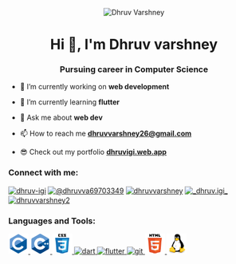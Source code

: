 <p align="center">
  <img src="https://github.com/Dhruv-IGI/Dhruv-IGI/assets/83370198/c8e45243-9fbb-46f0-abd1-a2494cbe977e" alt="Dhruv Varshney"/>
</p>



<h1 align="center">Hi 👋, I'm Dhruv varshney</h1>
<h3 align="center">Pursuing career in Computer Science</h3>

- 🔭 I’m currently working on **web development**

- 🌱 I’m currently learning **flutter**

- 💬 Ask me about **web dev**

- 📫 How to reach me **dhruvvarshney26@gmail.com**

- 😎 Check out my portfolio **<a href="https://dhruvigi.web.app/" target="blank">dhruvigi.web.app</a>** 

<h3 align="left">Connect with me:</h3>
<p align="left">
<a href="https://codepen.io/dhruv-igi" target="blank"><img align="center" src="https://raw.githubusercontent.com/rahuldkjain/github-profile-readme-generator/master/src/images/icons/Social/codepen.svg" alt="dhruv-igi" height="30" width="40" /></a>
<a href="https://twitter.com/@dhruvva69703349" target="blank"><img align="center" src="https://raw.githubusercontent.com/rahuldkjain/github-profile-readme-generator/master/src/images/icons/Social/twitter.svg" alt="@dhruvva69703349" height="30" width="40" /></a>
<a href="https://linkedin.com/in/dhruvvarshney26" target="blank"><img align="center" src="https://raw.githubusercontent.com/rahuldkjain/github-profile-readme-generator/master/src/images/icons/Social/linked-in-alt.svg" alt="dhruvvarshney" height="30" width="40" /></a>
<a href="https://instagram.com/_dhruv.igi_" target="blank"><img align="center" src="https://raw.githubusercontent.com/rahuldkjain/github-profile-readme-generator/master/src/images/icons/Social/instagram.svg" alt="_dhruv.igi_" height="30" width="40" /></a>
<a href="https://www.codechef.com/users/dhruvvarshney2" target="blank"><img align="center" src="https://cdn.jsdelivr.net/npm/simple-icons@3.1.0/icons/codechef.svg" alt="dhruvvarshney2" height="30" width="40" /></a>
</p>

<h3 align="left">Languages and Tools:</h3>
<p align="left"> <a href="https://www.cprogramming.com/" target="_blank"> <img src="https://raw.githubusercontent.com/devicons/devicon/master/icons/c/c-original.svg" alt="c" width="40" height="40"/> </a> <a href="https://www.w3schools.com/cpp/" target="_blank"> <img src="https://raw.githubusercontent.com/devicons/devicon/master/icons/cplusplus/cplusplus-original.svg" alt="cplusplus" width="40" height="40"/> </a> <a href="https://www.w3schools.com/css/" target="_blank"> <img src="https://raw.githubusercontent.com/devicons/devicon/master/icons/css3/css3-original-wordmark.svg" alt="css3" width="40" height="40"/> </a> <a href="https://dart.dev" target="_blank"> <img src="https://www.vectorlogo.zone/logos/dartlang/dartlang-icon.svg" alt="dart" width="40" height="40"/> </a> <a href="https://flutter.dev" target="_blank"> <img src="https://www.vectorlogo.zone/logos/flutterio/flutterio-icon.svg" alt="flutter" width="40" height="40"/> </a> <a href="https://git-scm.com/" target="_blank"> <img src="https://www.vectorlogo.zone/logos/git-scm/git-scm-icon.svg" alt="git" width="40" height="40"/> </a> <a href="https://www.w3.org/html/" target="_blank"> <img src="https://raw.githubusercontent.com/devicons/devicon/master/icons/html5/html5-original-wordmark.svg" alt="html5" width="40" height="40"/> </a> <a href="https://www.linux.org/" target="_blank"> <img src="https://raw.githubusercontent.com/devicons/devicon/master/icons/linux/linux-original.svg" alt="linux" width="40" height="40"/> </a> </p>
